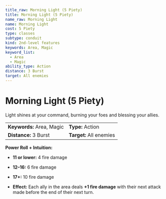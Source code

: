 ```yaml
---
title_raw: Morning Light (5 Piety)
title: Morning Light (5 Piety)
name_raw: Morning Light
name: Morning Light
cost: 5 Piety
type: classes
subtype: conduit
kind: 2nd-level features
keywords: Area, Magic
keyword_list:
  - Area
  - Magic
ability_type: Action
distance: 3 Burst
target: All enemies
---
```


# Morning Light (5 Piety)

Light shines at your command, burning your foes and blessing your allies.

|                           |                         |
| :------------------------ | :---------------------- |
| **Keywords:** Area, Magic | **Type:** Action        |
| **Distance:** 3 Burst     | **Target:** All enemies |

**Power Roll + Intuition:**

- **11 or lower:** 4 fire damage

- **12–16:** 6 fire damage

- **17+:** 10 fire damage

- **Effect:** Each ally in the area deals **+1 fire damage** with their next attack made before the end of their next turn.
